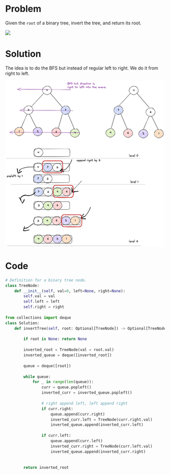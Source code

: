 # Problem
Given the `root` of a binary tree, invert the tree, and return its root.

![](https://assets.leetcode.com/uploads/2021/03/14/invert1-tree.jpg)


# Solution

The idea is to do the BFS but instead of regular left to right. We do it from right to left.

![](226.excalidraw.png)


# Code

```python
# Definition for a binary tree node.
class TreeNode:
    def __init__(self, val=0, left=None, right=None):
        self.val = val
        self.left = left
        self.right = right

from collections import deque
class Solution:
    def invertTree(self, root: Optional[TreeNode]) -> Optional[TreeNode]:
        
        if root is None: return None

        inverted_root = TreeNode(val = root.val)
        inverted_queue = deque([inverted_root])

        queue = deque([root])

        while queue:
            for _ in range(len(queue)):
                curr = queue.popleft()
                inverted_curr = inverted_queue.popleft()

                # right append left, left append right
                if curr.right: 
                    queue.append(curr.right)
                    inverted_curr.left = TreeNode(curr.right.val)
                    inverted_queue.append(inverted_curr.left)

                if curr.left: 
                    queue.append(curr.left)
                    inverted_curr.right = TreeNode(curr.left.val)
                    inverted_queue.append(inverted_curr.right)

        
        return inverted_root
```